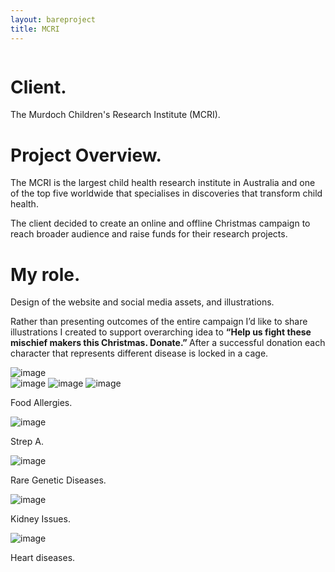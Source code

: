 ```yaml
--- 
layout: bareproject 
title: MCRI 
---
```


<!-- Project Header Section -->
<div class="container project-container project-head">
    <div class="row max-width-no-overflow">
        <div class="col-lg-12 max-width-no-overflow">
            <div class="header-wrap">
                <img class="project-head-img" src="/assets/projects/mcri_/header.jpg" alt="">
            </div>
        </div>
    </div>
</div>

<!-- Description Section -->
<div id="#projectDescription" class="container project-container">
    <div class="row">
        <div class="col-sm-1 col-md-1"></div>
        <div class="col-sm-3 col-md-3">
            <h1 class="project-header">Client.</h1>
            <p class="project-content">The Murdoch Children's Research Institute (MCRI).</p>
        </div>
        <div class="col-sm-1 col-md-1"></div>
        <div class="col-sm-6 col-md-6">
            <h1 class="project-header">Project Overview.</h1>
            <p class="project-content">
                The MCRI is the largest child health research institute in Australia and one of the top five worldwide that specialises in discoveries that transform child health. 
            </p>
            <p class="project-content">
                The client decided to create an online and offline Christmas campaign to reach broader audience and raise funds for their research projects.
            <h1 class="project-header">My role.</h1>
            <p class="project-content">
                Design of the website and social media assets, and illustrations. 
            </p>
            <p class="project-content">
                Rather than presenting outcomes of the entire campaign I’d like to share illustrations I created to support overarching idea to <strong>“Help us fight these mischief makers this Christmas. Donate.” </strong>After a successful donation each character that represents different disease is locked in a cage.
            </p>
        </div>
        <div class="col-sm-1 col-md-1"></div>
    </div>
</div>

<!-- Project Images Section -->
<div id="#projectImages" class="container project-container-images">
    <div class="project-images">
        <img class="project-images-img" src="/assets/projects/mcri_/h_heart.gif" alt="image" />
    </div>
    <div class="project-images">   
        <img class="project-images-img-25" src="/assets/projects/mcri_/b_peanut_b.jpg" alt="image" />
        <img class="project-images-img-25" src="/assets/projects/mcri_/c_milk_c.jpg" alt="image" />
        <img class="project-images-img-25" src="/assets/projects/mcri_/d_egg_d.jpg" alt="image" />
        <p class="img-caption">
            Food Allergies.
        </p>
    </div>
    <div class="project-images">
        <img class="project-images-img-25" src="/assets/projects/mcri_/e_genetics_e.jpg" alt="image" />
        <p class="img-caption">
            Strep A.
        </p>
    </div>
    <div class="project-images">
        <img class="project-images-img-25" src="/assets/projects/mcri_/f_strepA_f.jpg" alt="image" />
        <p class="img-caption">
            Rare Genetic Diseases.
        </p>
    </div>
    <div class="project-images">
        <img class="project-images-img-25" src="/assets/projects/mcri_/g_kidney_g.jpg" alt="image" />
        <p class="img-caption">
            Kidney Issues.
        </p>
        <img class="project-images-img-25" src="/assets/projects/mcri_/a_heart_a.jpg" alt="image" />
        <p class="img-caption">
            Heart diseases.
        </p>
    </div>
</div>
